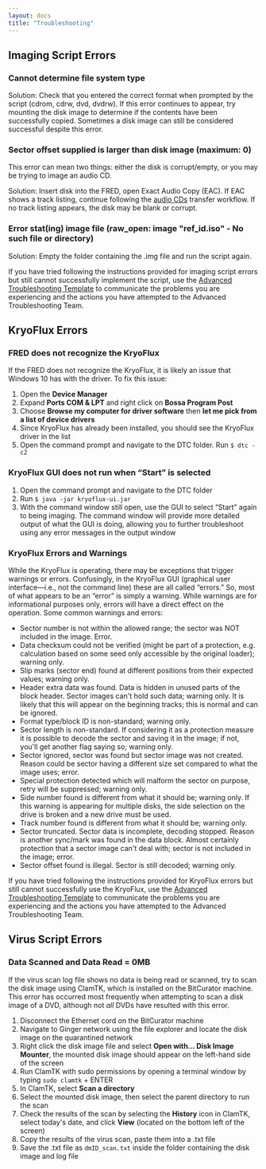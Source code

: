 ```yaml
---
layout: docs
title: "Troubleshooting"
---
```


## Imaging Script Errors

### Cannot determine file system type

Solution: Check that you entered the correct format when prompted by the script (cdrom, cdrw, dvd, dvdrw). If this error continues to appear, try mounting the disk image to determine if the contents have been successfully copied. Sometimes a disk image can still be considered successful despite this error.

### Sector offset supplied is larger than disk image (maximum: 0)

This error can mean two things: either the disk is corrupt/empty, or you may be trying to image an audio CD.

Solution: Insert disk into the FRED, open Exact Audio Copy (EAC). If EAC shows a track listing, continue following the [audio CDs](transfer-instructions#audio-cds) transfer workflow. If no track listing appears, the disk may be blank or corrupt.

### Error stat(ing) image file (raw_open: image "ref_id.iso" - No such file or directory)

Solution: Empty the folder containing the .img file and run the script again.

If you have tried following the instructions provided for imaging script errors but still cannot successfully implement the script, use the [Advanced Troubleshooting Template](error_reporting#advanced-troubleshooting-template) to communicate the problems you are experiencing and the actions you have attempted to the Advanced Troubleshooting Team.

## KryoFlux Errors

### FRED does not recognize the KryoFlux

If the FRED does not recognize the KryoFlux, it is likely an issue that Windows 10 has with the driver. To fix this issue:

1. Open the **Device Manager**
2. Expand **Ports COM & LPT** and right click on **Bossa Program Post**
3. Choose **Browse my computer for driver software** then **let me pick from a list of device drivers**
4. Since KryoFlux has already been installed, you should see the KryoFlux driver in the list
5. Open the command prompt and navigate to the DTC folder. Run `$ dtc -c2`

### KryoFlux GUI does not run when “Start” is selected

1. Open the command prompt and navigate to the DTC folder
2. Run `$ java -jar kryoflux-ui.jar`
3. With the command window still open, use the GUI to select “Start” again to being imaging. The command window will provide more detailed output of what the GUI is doing, allowing you to further troubleshoot using any error messages in the output window

### KryoFlux Errors and Warnings

While the KryoFlux is operating, there may be exceptions that trigger warnings or errors. Confusingly, in the KryoFlux GUI (graphical user interface—i.e., not the command line) these are all called “errors.” So, most of what appears to be an “error” is simply a warning. While warnings are for informational purposes only, errors will have a direct effect on the operation. Some common warnings and errors:

- Sector number is not within the allowed range; the sector was NOT included in the image. Error.
- Data checksum could not be verified (might be part of a protection, e.g. calculation based on some seed only accessible by the original loader); warning only.
- Slip marks (sector end) found at different positions from their expected values; warning only.
- Header extra data was found. Data is hidden in unused parts of the block header. Sector images can't hold such data; warning only. It is likely that this will appear on the beginning tracks; this is  normal and can be ignored.
- Format type/block ID is non-standard; warning only.
- Sector length is non-standard. If considering it as a protection measure it is possible to decode the sector and saving it in the image; if not, you'll get another flag saying so; warning only.
- Sector ignored, sector was found but sector image was not created. Reason could be sector having a different size set compared to what the image uses; error.
- Special protection detected which will malform the sector on purpose, retry will be suppressed; warning only.
- Side number found is different from what it should be; warning only. If this warning is appearing for multiple disks, the side selection on the drive is broken and a new drive must be used.
- Track number found is different from what it should be; warning only.
- Sector truncated. Sector data is incomplete, decoding stopped. Reason is another sync/mark was found in the data block. Almost certainly protection that a sector image can't deal with; sector is not included in the image; error.
- Sector offset found is illegal. Sector is still decoded; warning only.

If you have tried following the instructions provided for KryoFlux errors but still cannot successfully use the KryoFlux, use the [Advanced Troubleshooting Template](error_reporting#advanced-troubleshooting-template) to communicate the problems you are experiencing and the actions you have attempted to the Advanced Troubleshooting Team.

## Virus Script Errors

### Data Scanned and Data Read = 0MB
If the virus scan log file shows no data is being read or scanned, try to scan the disk image using ClamTK, which is installed on the BitCurator machine. This error has occurred most frequently when attempting to scan a disk image of a DVD, although not *all* DVDs have resulted with this error.

1. Disconnect the Ethernet cord on the BitCurator machine
2. Navigate to Ginger network using the file explorer and locate the disk image on the quarantined network
3. Right click the disk image file and select **Open with... Disk Image Mounter**, the mounted disk image should appear on the left-hand side of the screen
4. Run ClamTK with sudo permissions by opening a terminal window by typing `sudo clamtk` + ENTER
5. In ClamTK, select **Scan a directory**
6. Select the mounted disk image, then select the parent directory to run the scan
7. Check the results of the scan by selecting the **History** icon in ClamTK, select today's date, and click **View** (located on the bottom left of the screen)
8. Copy the results of the virus scan, paste them into a .txt file
9. Save the .txt file as `dmID_scan.txt` inside the folder containing the disk image and log file
